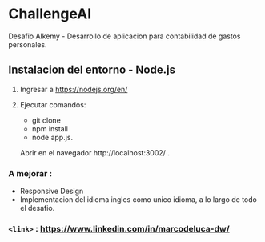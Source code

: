# ChallengeAl

Desafio Alkemy - Desarrollo de aplicacion para contabilidad de gastos personales.

## Instalacion del entorno - Node.js

1. Ingresar a https://nodejs.org/en/
1. Ejecutar comandos:<br>
   - git clone <br>
   - npm install <br>
   - node app.js.
   
   Abrir en el navegador http://localhost:3002/ .
   
   
  ### A mejorar :
  - Responsive Design
  - Implementacion del idioma ingles como unico idioma, a lo largo de todo el desafio.
  
  ### `<link>` : https://www.linkedin.com/in/marcodeluca-dw/
